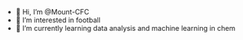 - 👋 Hi, I’m @Mount-CFC
- 👀 I’m interested in football
- 🌱 I’m currently learning data analysis and machine learning in chem


<!---
Mount-CFC/Mount-CFC is a ✨ special ✨ repository because its `README.md` (this file) appears on your GitHub profile.
You can click the Preview link to take a look at your changes.
--->
